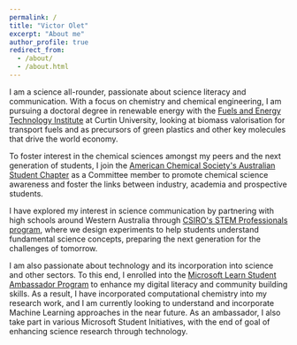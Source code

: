 ```yaml
---
permalink: /
title: "Victor Olet"
excerpt: "About me"
author_profile: true
redirect_from: 
  - /about/
  - /about.html
---
```



I am a science all-rounder, passionate about science literacy and communication.  With a focus on chemistry and chemical engineering, I am pursuing a doctoral degree in renewable energy with the [Fuels and Energy Technology Institute](http://energy.curtin.edu.au/) at Curtin University, looking at biomass valorisation for transport fuels and as precursors of green plastics and other key molecules that drive the world economy.

<!-- I undertake a teaching role -  -->

To foster interest in the chemical sciences amongst my peers and the next generation of students, I join the [American Chemical Society's Australian Student Chapter](https://www.acs.org/education/students/college/studentaffiliates.html#:~:text=ACS%20Student%20Chapters%20ACS%20student%20chapters%20are%20organizations,college%20experience%20and%20prepare%20them%20for%20successful%20careers.) as a Committee member to promote chemical science awareness and foster the links between industry, academia and prospective students.

I have explored my interest in science communication by partnering with high schools around Western Australia through [CSIRO's STEM Professionals program](https://www.csiro.au/en/Education/Programs/STEM-Professionals-in-Schools), where we design experiments to help students understand fundamental science concepts, preparing the next generation for the challenges of tomorrow.

I am also passionate about technology and its incorporation into science and other sectors. To this end, I enrolled into the [Microsoft Learn Student Ambassador Program](https://studentambassadors.microsoft.com/en-US/) to enhance my digital literacy and community building skills. As a result, I have incorporated computational chemistry into my research work, and I am currently looking to understand and incorporate Machine Learning approaches in the near future.  As an ambassador, I also take part in various Microsoft Student Initiatives, with the end of goal of enhancing science research through technology.




